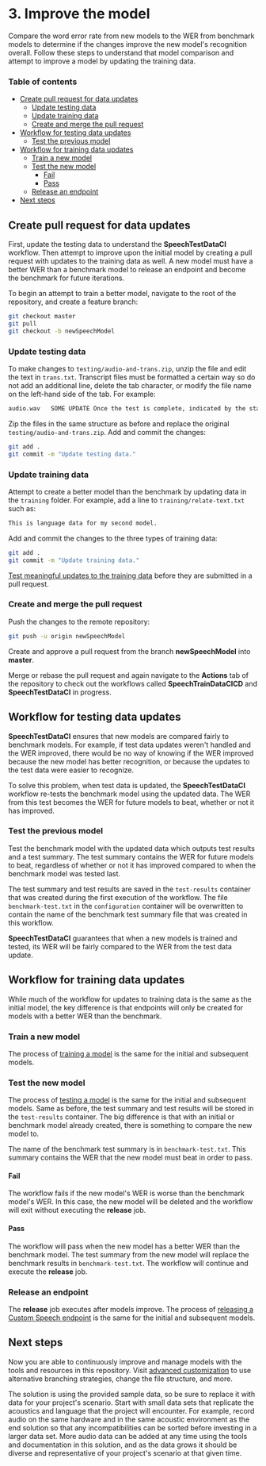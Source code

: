 # 3. Improve the model

Compare the word error rate from new models to the WER from benchmark models to determine if the changes improve the new model's recognition overall. Follow these steps to understand that model comparison and attempt to improve a model by updating the training data.

### Table of contents

* [Create pull request for data updates](#Create-pull-request-for-data-updates)
    * [Update testing data](#Update-testing-data)
    * [Update training data](#Update-training-data)
    * [Create and merge the pull request](#Create-and-merge-the-pull-request)
* [Workflow for testing data updates](#Workflow-for-testing-data-updates)
    * [Test the previous model](#Test-the-previous-model)
* [Workflow for training data updates](#Workflow-for-training-data-updates)
    * [Train a new model](#Train-a-new-model)
    * [Test the new model](#Test-the-new-model)
        * [Fail](#Fail)
        * [Pass](#Pass)
    * [Release an endpoint](#Release-an-endpoint)
* [Next steps](#Next-steps)

## Create pull request for data updates

First, update the testing data to understand the **SpeechTestDataCI** workflow. Then attempt to improve upon the initial model by creating a pull request with updates to the training data as well. A new model must have a better WER than a benchmark model to release an endpoint and become the benchmark for future iterations.

To begin an attempt to train a better model, navigate to the root of the repository, and create a feature branch:

```bash
git checkout master
git pull
git checkout -b newSpeechModel
```

### Update testing data

To make changes to `testing/audio-and-trans.zip`, unzip the file and edit the text in `trans.txt`. Transcript files must be formatted a certain way so do not add an additional line, delete the tab character, or modify the file name on the left-hand side of the tab. For example:

```txt
audio.wav	SOME UPDATE Once the test is complete, indicated by the status change to Succeeded, you'll find a WER number for both models included in your test. Click on the test name to view the testing detail page. This detail page lists all the utterances in your dataset, indicating the recognition results of the two models alongside the transcription from the submitted dataset. To help inspect the side-by-side comparison, you can toggle various error types including insertion, deletion, and substitution. By listening to the audio and comparing recognition results in each column, which shows the human-labeled transcription and the results for two speech-to-text models, you can decide which model meets your needs and where additional training and improvements are required. 
```

Zip the files in the same structure as before and replace the original `testing/audio-and-trans.zip`. Add and commit the changes:

```bash
git add .
git commit -m "Update testing data."
```

### Update training data

Attempt to create a better model than the benchmark by updating data in the `training` folder. For example, add a line to `training/relate-text.txt` such as:

```txt
This is language data for my second model.
```

Add and commit the changes to the three types of training data:

```bash
git add .
git commit -m "Update training data."
```

[Test meaningful updates to the training data](2-train-an-initial-model.md#Test-training-data-updates) before they are submitted in a pull request.

### Create and merge the pull request

Push the changes to the remote repository:

```bash
git push -u origin newSpeechModel
```

Create and approve a pull request from the branch **newSpeechModel** into **master**.

Merge or rebase the pull request and again navigate to the **Actions** tab of the repository to check out the workflows called **SpeechTrainDataCICD** and **SpeechTestDataCI** in progress.

## Workflow for testing data updates

**SpeechTestDataCI** ensures that new models are compared fairly to benchmark models. For example, if test data updates weren't handled and the WER improved, there would be no way of knowing if the WER improved because the new model has better recognition, or because the updates to the test data were easier to recognize.

To solve this problem, when test data is updated, the **SpeechTestDataCI** workflow re-tests the benchmark model using the updated data. The WER from this test becomes the WER for future models to beat, whether or not it has improved.

### Test the previous model

Test the benchmark model with the updated data which outputs test results and a test summary. The test summary contains the WER for future models to beat, regardless of whether or not it has improved compared to when the benchmark model was tested last.

The test summary and test results are saved in the `test-results` container that was created during the first execution of the workflow. The file `benchmark-test.txt` in the `configuration` container will be overwritten to contain the name of the benchmark test summary file that was created in this workflow.

**SpeechTestDataCI** guarantees that when a new models is trained and tested, its WER will be fairly compared to the WER from the test data update.

## Workflow for training data updates

While much of the workflow for updates to training data is the same as the initial model, the key difference is that endpoints will only be created for models with a better WER than the benchmark.

### Train a new model

The process of [training a model](./2-initial-custom-speech-model.md#Train) is the same for the initial and subsequent models.

### Test the new model

The process of [testing a model](./2-initial-custom-speech-model.md#Test) is the same for the initial and subsequent models. Same as before, the test summary and test results will be stored in the `test-results` container. The big difference is that with an initial or benchmark model already created, there is something to compare the new model to.

The name of the benchmark test summary is in `benchmark-test.txt`. This summary contains the WER that the new model must beat in order to pass.

#### Fail

The workflow fails if the new model's WER is worse than the benchmark model's WER. In this case, the new model will be deleted and the workflow will exit without executing the **release** job.

#### Pass

The workflow will pass when the new model has a better WER than the benchmark model. The test summary from the new model will replace the benchmark results in `benchmark-test.txt`. The workflow will continue and execute the **release** job.

### Release an endpoint

The **release** job executes after models improve. The process of [releasing a Custom Speech endpoint](./2-initial-custom-speech-model.md#Release) is the same for the initial and subsequent models.

## Next steps

Now you are able to continuously improve and manage models with the tools and resources in this repository. Visit [advanced customization](./4-advanced-customization.md) to use alternative branching strategies, change the file structure, and more.

The solution is using the provided sample data, so be sure to replace it with data for your project's scenario. Start with small data sets that replicate the acoustics and language that the project will encounter. For example, record audio on the same hardware and in the same acoustic environment as the end solution so that any incompatibilities can be sorted before investing in a larger data set. More audio data can be added at any time using the tools and documentation in this solution, and as the data grows it should be diverse and representative of your project's scenario at that given time.
